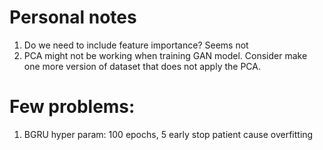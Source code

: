 # Personal notes

1. Do we need to include feature importance? Seems not
2. PCA might not be working when training GAN model. Consider make one more version of dataset that does not apply the PCA.

# Few problems:
1. BGRU hyper param: 100 epochs, 5 early stop patient cause overfitting 